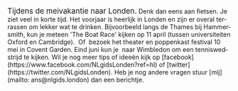 <div lang="nl">
<big>Tijdens de meivakantie naar Londen.</big>
Denk dan eens aan fietsen. Je ziet veel in korte tijd. Het voorjaar is
heerlijk in Londen en zijn er overal terrassen om lekker wat te drinken.
 Bijvoorbeeld langs de Thames bij Hammersmith, kun je meteen
'The Boat Race' kijken op 11 april (tussen universiteiten Oxford en Cambridge). 
Of  bezoek het theater en poppenkast festival 10 mei in Covent Garden.
Eind juni kun je  naar Wimbledon om een tenniswedstrijd te kijken.
Wil je nog meer tips of ideeën kijk op [facebook](https://www.facebook.com/NLgidsLonden?ref=hl)
of [twitter](https://twitter.com/NLgidsLonden). Heb je nog andere vragen
 stuur [mij](mailto: ans@nlgids.london) dan een berichtje.
</div>
